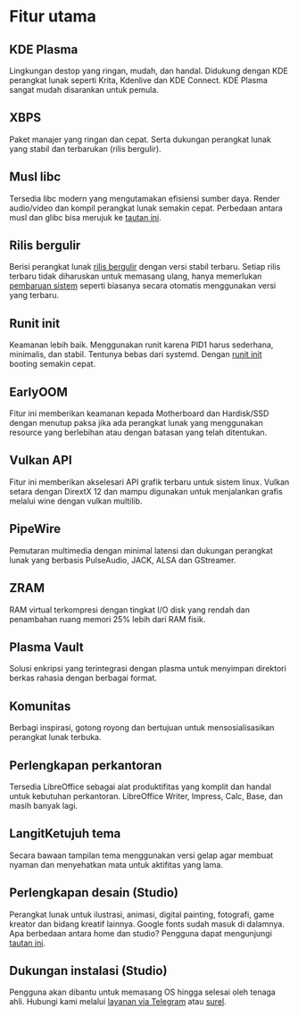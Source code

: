 # Fitur utama

## KDE Plasma
Lingkungan destop yang ringan, mudah, dan handal. Didukung dengan KDE perangkat lunak seperti Krita, Kdenlive dan KDE Connect. KDE Plasma sangat mudah disarankan untuk pemula.

## XBPS
Paket manajer yang ringan dan cepat. Serta dukungan perangkat lunak yang stabil dan terbarukan (rilis bergulir).

## Musl libc
Tersedia libc modern yang mengutamakan efisiensi sumber daya. Render audio/video dan kompil perangkat lunak semakin cepat. Perbedaan antara musl dan glibc bisa merujuk ke [tautan ini](../perbandingan/libc.md).

## Rilis bergulir
Berisi perangkat lunak [rilis bergulir](https://id.wikipedia.org/wiki/Rilis_bergulir) dengan versi stabil terbaru. Setiap rilis terbaru tidak diharuskan untuk memasang ulang, hanya memerlukan [pembaruan sistem](../konfigurasi/pembaruan.md) seperti biasanya secara otomatis menggunakan versi yang terbaru.

## Runit init
Keamanan lebih baik. Menggunakan runit karena PID1 harus sederhana, minimalis, dan stabil. Tentunya bebas dari systemd. Dengan [runit init](../konfigurasi/layanan/rsv.md) booting semakin cepat.

## EarlyOOM
Fitur ini memberikan keamanan kepada Motherboard dan Hardisk/SSD dengan menutup paksa jika ada perangkat lunak yang menggunakan resource yang berlebihan atau dengan batasan yang telah ditentukan.

## Vulkan API
Fitur ini memberikan akselesari API grafik terbaru untuk sistem linux. Vulkan setara dengan DirextX 12 dan mampu digunakan untuk menjalankan grafis melalui wine dengan vulkan multilib.

## PipeWire
Pemutaran multimedia dengan minimal latensi dan dukungan perangkat lunak yang berbasis PulseAudio, JACK, ALSA dan GStreamer.

## ZRAM
RAM virtual terkompresi dengan tingkat I/O disk yang rendah dan penambahan ruang memori 25% lebih dari RAM fisik.

## Plasma Vault
Solusi enkripsi yang terintegrasi dengan plasma untuk menyimpan direktori berkas rahasia dengan berbagai format.

## Komunitas
Berbagi inspirasi, gotong royong dan bertujuan untuk mensosialisasikan perangkat lunak terbuka.

## Perlengkapan perkantoran
Tersedia LibreOffice sebagai alat produktifitas yang komplit dan handal untuk kebutuhan perkantoran. LibreOffice Writer, Impress, Calc, Base, dan masih banyak lagi.

## LangitKetujuh tema
Secara bawaan tampilan tema menggunakan versi gelap agar membuat nyaman dan menyehatkan mata untuk aktifitas yang lama.

## Perlengkapan desain (Studio)
Perangkat lunak untuk ilustrasi, animasi, digital painting, fotografi, game kreator dan bidang kreatif lainnya. Google fonts sudah masuk di dalamnya. Apa berbedaan antara home dan studio? Pengguna dapat mengunjungi [tautan ini](../perbandingan/edisi.md).

## Dukungan instalasi (Studio)
Pengguna akan dibantu untuk memasang OS hingga selesai oleh tenaga ahli. Hubungi kami melalui [layanan via Telegram](https://t.me/langitketujuh_cs) atau [surel](mailto:langitketujuh.id@proton.me).
